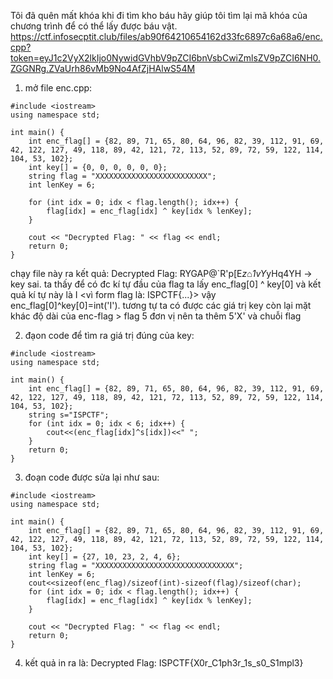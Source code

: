 Tôi đã quên mất khóa khi đi tìm kho báu hãy giúp tôi tìm lại mã khóa của chương trình để có thể lấy được báu vật.
https://ctf.infosecptit.club/files/ab90f64210654162d33fc6897c6a68a6/enc.cpp?token=eyJ1c2VyX2lkIjo0NywidGVhbV9pZCI6bnVsbCwiZmlsZV9pZCI6NH0.ZGGNRg.ZVaUrh86vMb9No4AfZjHAlwS54M

1. mở file enc.cpp:
```
#include <iostream>
using namespace std;

int main() {
    int enc_flag[] = {82, 89, 71, 65, 80, 64, 96, 82, 39, 112, 91, 69, 42, 122, 127, 49, 118, 89, 42, 121, 72, 113, 52, 89, 72, 59, 122, 114, 104, 53, 102};
    int key[] = {0, 0, 0, 0, 0, 0};
    string flag = "XXXXXXXXXXXXXXXXXXXXXXXXX";
    int lenKey = 6;

    for (int idx = 0; idx < flag.length(); idx++) {
        flag[idx] = enc_flag[idx] ^ key[idx % lenKey];
    }

    cout << "Decrypted Flag: " << flag << endl;
    return 0;
}
```
chạy file này ra kết quả: Decrypted Flag: RYGAP@`R'p[E*z⌂1vY*yHq4YH
-> key sai. ta thấy để có đc kí tự đầu của flag ta lấy enc_flag[0] ^ key[0] và kết quả kí tự này là I <vì form flag là: ISPCTF{...}>
vậy enc_flag[0]^key[0]=int('I'). tương tự ta có được các giá trị key còn lại
mặt khác độ dài của enc-flag > flag 5 đơn vị nên ta thêm 5'X' và chuỗi flag

2. đạon code để tìm ra giá trị đúng của key:
```
#include <iostream>
using namespace std;

int main() {
    int enc_flag[] = {82, 89, 71, 65, 80, 64, 96, 82, 39, 112, 91, 69, 42, 122, 127, 49, 118, 89, 42, 121, 72, 113, 52, 89, 72, 59, 122, 114, 104, 53, 102};
    string s="ISPCTF";
    for (int idx = 0; idx < 6; idx++) {
        cout<<(enc_flag[idx]^s[idx])<<" ";
    }
    return 0;
}
```

3. đoạn code được sửa lại như sau:
```
#include <iostream>
using namespace std;

int main() {
    int enc_flag[] = {82, 89, 71, 65, 80, 64, 96, 82, 39, 112, 91, 69, 42, 122, 127, 49, 118, 89, 42, 121, 72, 113, 52, 89, 72, 59, 122, 114, 104, 53, 102};
    int key[] = {27, 10, 23, 2, 4, 6};
    string flag = "XXXXXXXXXXXXXXXXXXXXXXXXXXXXXXX";
    int lenKey = 6;
    cout<<sizeof(enc_flag)/sizeof(int)-sizeof(flag)/sizeof(char);
    for (int idx = 0; idx < flag.length(); idx++) {
        flag[idx] = enc_flag[idx] ^ key[idx % lenKey];
    }

    cout << "Decrypted Flag: " << flag << endl;
    return 0;
}
```
4. kết quả in ra là: Decrypted Flag: ISPCTF{X0r_C1ph3r_1s_s0_S1mpl3}
